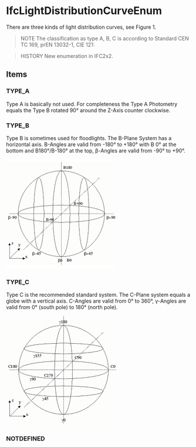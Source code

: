 # IfcLightDistributionCurveEnum

There are three kinds of light distribution curves, see Figure 1.

> NOTE  The classification as type A, B, C is according to Standard CEN TC 169, prEN 13032-1, CIE 121:

> HISTORY  New enumeration in IFC2x2.

## Items

### TYPE_A
Type A is basically not used. For completeness the Type A Photometry equals the Type B rotated 90&deg; around the Z-Axis counter clockwise.

### TYPE_B
Type B is sometimes used for floodlights. The B-Plane System has a horizontal axis. B-Angles are valid from -180&deg; to +180&deg; with B 0&deg; at the bottom and B180&deg;/B-180&deg; at the top, &#946;-Angles are valid from -90&deg; to +90&deg;.

![B-Type](../../../../figures/ifclightdistributioncurveenum_b-plane.gif)

### TYPE_C
Type C is the recommended standard system. The C-Plane system equals a globe with a vertical axis. C-Angles are valid from 0&deg; to 360&deg;, &#947;-Angles are valid from 0&deg; (south pole) to 180&deg; (north pole).

![C-Type](../../../../figures/ifclightdistributioncurveenum_c-plane.gif)

### NOTDEFINED

